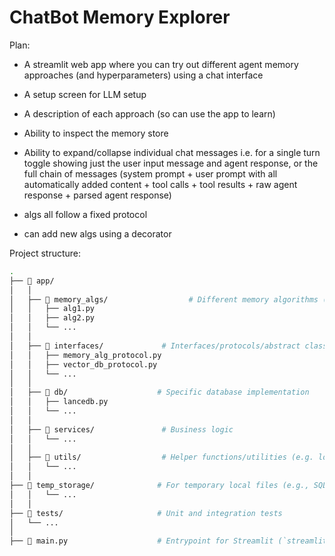 
# ChatBot Memory Explorer

Plan:

- A streamlit web app where you can try out different agent memory approaches (and hyperparameters) using a chat interface

- A setup screen for LLM setup

- A description of each approach (so can use the app to learn)

- Ability to inspect the memory store

- Ability to expand/collapse individual chat messages i.e. for a single turn toggle showing just the user input message and agent response, or the full chain of messages (system prompt + user prompt with all automatically added content + tool calls + tool results + raw agent response + parsed agent response)

- algs all follow a fixed protocol

- can add new algs using a decorator

Project structure:
```bash
.
├── 📁 app/                         
│   │
│   ├── 📁 memory_algs/                  # Different memory algorithms (e.g. buffer, vector, etc.)
│   │   ├── alg1.py         
│   │   ├── alg2.py         
│   │   └── ...             
│   │
│   ├── 📁 interfaces/             # Interfaces/protocols/abstract classes
│   │   ├── memory_alg_protocol.py     
│   │   ├── vector_db_protocol.py           
│   │   └── ...
│   │
│   ├── 📁 db/                    # Specific database implementation
│   │   ├── lancedb.py           
│   │   └── ...
│   │
│   ├── 📁 services/               # Business logic
│   │   └── ...
│   │
│   ├── 📁 utils/                  # Helper functions/utilities (e.g. logging)
│   │   └── ...
│   │
├── 📁 temp_storage/              # For temporary local files (e.g., SQLite .db, logs)
│   │   └── ...
│   │
├── 📁 tests/                     # Unit and integration tests
│   └── ...
│
├── 📄 main.py                    # Entrypoint for Streamlit (`streamlit run main.py`)
```
```

